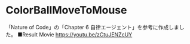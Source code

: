 # ColorBallMoveToMouse
「Nature of Code」の「Chapter 6 自律エージェント」を参考に作成しました。
■Result Movie
https://youtu.be/zCtuJENZcUY
